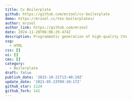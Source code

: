 ```yaml
---
title: Cv Boilerplate
github: https://github.com/mrzool/cv-boilerplate
demo: https://mrzool.cc/tex-boilerplates/
author: mrzool
author_link: https://github.com/mrzool
date: 2024-11-28T06:06:29.474Z
description: Programmatic generation of high-quality CVs
ssg:
  - HTML
css: []
ui: []
cms: []
category:
  - Boilerplate
draft: false
publish_date: '2015-10-21T13:40:19Z'
update_date: '2021-05-23T09:10:17Z'
github_star: 1124
github_fork: 141
---
```

